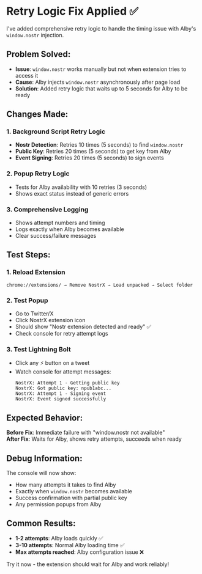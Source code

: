 # Retry Logic Fix Applied ✅

I've added comprehensive retry logic to handle the timing issue with Alby's `window.nostr` injection.

## Problem Solved:
- **Issue**: `window.nostr` works manually but not when extension tries to access it
- **Cause**: Alby injects `window.nostr` asynchronously after page load
- **Solution**: Added retry logic that waits up to 5 seconds for Alby to be ready

## Changes Made:

### 1. Background Script Retry Logic
- **Nostr Detection**: Retries 10 times (5 seconds) to find `window.nostr`
- **Public Key**: Retries 20 times (5 seconds) to get key from Alby
- **Event Signing**: Retries 20 times (5 seconds) to sign events

### 2. Popup Retry Logic  
- Tests for Alby availability with 10 retries (3 seconds)
- Shows exact status instead of generic errors

### 3. Comprehensive Logging
- Shows attempt numbers and timing
- Logs exactly when Alby becomes available
- Clear success/failure messages

## Test Steps:

### 1. Reload Extension
```
chrome://extensions/ → Remove NostrX → Load unpacked → Select folder
```

### 2. Test Popup
- Go to Twitter/X
- Click NostrX extension icon
- Should show "Nostr extension detected and ready" ✅
- Check console for retry attempt logs

### 3. Test Lightning Bolt
- Click any ⚡ button on a tweet
- Watch console for attempt messages:
  ```
  NostrX: Attempt 1 - Getting public key
  NostrX: Got public key: npub1abc...
  NostrX: Attempt 1 - Signing event  
  NostrX: Event signed successfully
  ```

## Expected Behavior:

**Before Fix**: Immediate failure with "window.nostr not available"  
**After Fix**: Waits for Alby, shows retry attempts, succeeds when ready

## Debug Information:

The console will now show:
- How many attempts it takes to find Alby
- Exactly when `window.nostr` becomes available  
- Success confirmation with partial public key
- Any permission popups from Alby

## Common Results:

- **1-2 attempts**: Alby loads quickly ✅
- **3-10 attempts**: Normal Alby loading time ✅  
- **Max attempts reached**: Alby configuration issue ❌

Try it now - the extension should wait for Alby and work reliably!